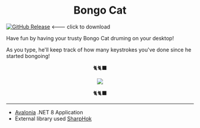 <h1 align="center"> Bongo Cat </h1>

<a href="https://github.com/omejia10/BongoCat/releases/tag/v1.0.0"><img alt="GitHub Release" src="https://img.shields.io/github/v/release/omejia10/BongoCat?label=BongoCat&link=https%3A%2F%2Fgithub.com%2Fomejia10%2FBongoCat%2Freleases%2Fdownload%2Fv1.0.0%2FBongoCat.exe"/></a> <--- click to download

<p align="Justified">
  Have fun by having your trusty Bongo Cat druming on your desktop!
</p>
<p align="Justified">
  As you type, he'll keep track of how many keystrokes you've done since he started bongoing!
</p>
<p align="center">🐈🐈‍⬛</p>
<p align="center"> <img src="https://i.pinimg.com/originals/2d/55/0e/2d550e48e5fabf33543b51e4d8ccb335.gif" /> <p>
<p align="center">🐈🐈‍⬛</p>


---
- [Avalonia](https://avaloniaui.net/) .NET 8 Application 
- External library used [SharpHok](https://github.com/TolikPylypchuk/SharpHook)
